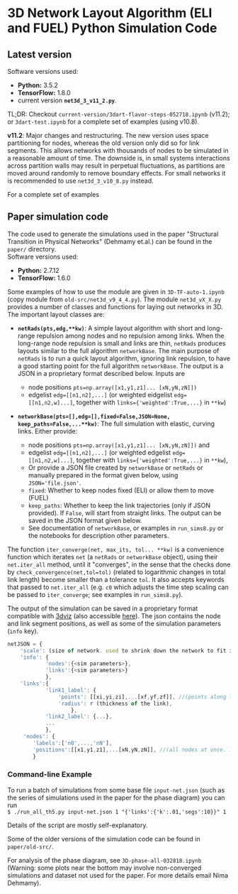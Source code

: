# 3D Network Layout Algorithm (ELI and FUEL) Python Simulation Code

## Latest version
Software versions used: 
* __Python:__ 3.5.2
* __TensorFlow:__ 1.8.0
* current version __`net3d_3_v11_2.py`__.

TL;DR: Checkout `current-version/3dart-flavor-steps-052718.ipynb` (v11.2); or `3dart-test.ipynb` for a complete set of examples (using v10.8).

__v11.2__: Major changes and restructuring. The new version uses space partitioning for nodes, whereas the old version only did so for link segments. 
This allows networks with thousands of nodes to be simulated in a reasonable amount of time. 
The downside is, in small systems interactions across partition walls may result in perpetual fluctuations, as partitions are moved around randomly to remove boundary effects. 
For small networks it is recommended to use `net3d_3_v10_8.py` instead. 

For a complete set of examples

## Paper simulation code
The code used to generate the simulations used in the paper "Structural Transition in Physical Networks" (Dehmamy et.al.) can be found in the `paper/` directory.  
Software versions used: 
* __Python:__ 2.7.12
* __TensorFlow:__ 1.6.0 

Some examples of how to use the module are given in `3D-TF-auto-1.ipynb` (copy module from `old-src/net3d_v9_4_4.py`). 
The module `net3d_vX_X.py` provides a number of classes and functions for laying out networks in 3D. 
The important layout classes are:
* __`netRads(pts,edg,**kw)`__: A simple layout algorithm with short and long-range repulsion among nodes and no repulsion among links. When the long-range node  repulsion is small and links are thin, `netRads` produces layouts similar to the full algorithm `networkBase`. The main purpose of `netRads` is to run a quick layout algorithm, ignoring link repulsion, to have a good starting point for the full algorithm `networkBase`. The output is a JSON in  a proprietary format described below. Inputs are
    * node positions `pts=np.array([x1,y1,z1]... [xN,yN,zN]])`
    * edgelist `edg=[[n1,n2],...]` (or weighted eidgelist `edg=[[n1,n2,w]...]`, together with `links={'weighted':True,...}` in `**kw`)
    

* __`networkBase(pts=[],edg=[],fixed=False,JSON=None, keep_paths=False,...**kw)`__: The full simulation with elastic, curving links. Either provide: 
    * node positions `pts=np.array([x1,y1,z1]... [xN,yN,zN]])` and
    * edgelist `edg=[[n1,n2],...]` (or weighted edgelist `edg=[[n1,n2,w]...]`, together with `links={'weighted':True,...}` in `**kw`), 
    * Or provide a JSON file created by `networkBase` or `netRads` or manually prepared in the format given below, using `JSON='file.json'`. 
    * `fixed`: Whether to keep nodes fixed (ELI) or allow them to move (FUEL)
    * `keep_paths`: Whether to keep the link trajectories (only if JSON provided). If `False`, will start from straight links. The output can be saved in the JSON format given below.
    * See documentation of `networkBase`, or examples in `run_sims8.py` or the notebooks for description other parameters. 
    
The function `iter_converge(net, max_its, tol... **kw)` is a convenience function which iterates `net` (a `netRads` or `networkBase` object), using their `net.iter_all` method, until it "converges", in the sense that the checks done by `check_convergence(net,tol=tol)` (related to logarithmic changes in total link length) become smaller than a tolerance `tol`.
It also accepts keywords that passed to `net.iter_all` (e.g. `c0` which adjusts the time step scaling can be passed to `iter_converge`; see examples in `run_sims8.py`). 


The output of the simulation can be saved in a proprietary format compatible with [3dviz](https://github.com/nimadehmamy/3dviz) (also accessible [here](http://nimadehmamy.com/3dviz)).
The json contains the node and link segment positions, as well as some of the simulation parameters (`info` key).


```javascript
netJSON = {
    'scale': (size of network. used to shrink down the network to fit in screen.),
    'info': {
            'nodes':{<sim parameters>},
            'links':{<sim parameters>}
            },
    'links':{
            'link1_label': {
                'points': [[xi,yi,zi],...[xf,yf,zf]], //(points along the link 2 minimum)
                'radius': r (thickness of the link),
                    },
            'link2_label': {...},
            ...
            },
     'nodes': {
        'labels':['n0',...,'nN'],
        'positions':[[x1,y1,z1],...[xN,yN,zN]], //(all nodes at once. labels will be supported later.)
        }
```




### Command-line Example
To run a batch of simulations from some base file `input-net.json` (such as the series of simulations used in the paper for the phase diagram) you can run  
`$ ./run_all_th5.py input-net.json 1 "{'links':{'k':.01,'segs':10}}" 1`  

Details of the script are mostly self-explanatory.   

Some of the older versions of the simulation code can be found in `paper/old-src/`. 

For analysis of the phase diagram, see `3D-phase-all-032818.ipynb` (Warning: some plots near the bottom may involve non-converged simulations and dataset not used for the paper. For more details email Nima Dehmamy). 
